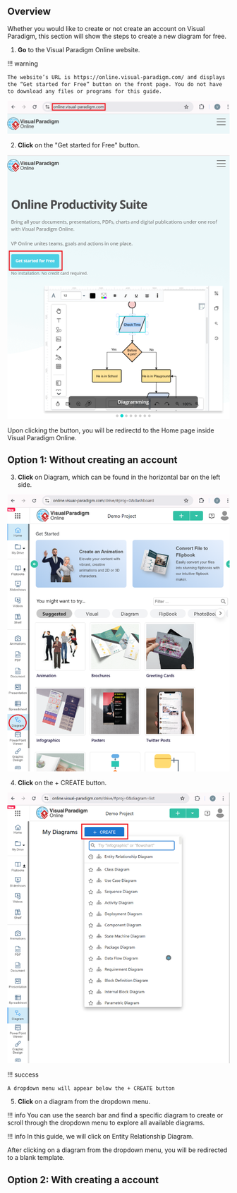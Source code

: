 ## Overview

Whether you would like to create or not create an account on Visual Paradigm, this section will show the steps to create a new diagram for free.

1. **Go** to the Visual Paradigm Online website.

!!! warning

    The website’s URL is https://online.visual-paradigm.com/ and displays the “Get started for Free” button on the front page. You do not have to download any files or programs for this guide.

![Visual Paradigm Online URL](./images/homepage-url.png)

2. **Click** on the "Get started for Free" button.

![Get started for Free button](./images/get-started-for-free-button.png)

Upon clicking the button, you will be redirectd to the Home page inside Visual Paradigm Online.

## Option 1: Without creating an account

3. **Click** on Diagram, which can be found in the horizontal bar on the left side.

![Diagram icon left side](./images/diagram-icon-left-side.png)

4. **Click** on the + CREATE button.

![Diagram icon left side](./images/plus-create-button.png)

!!! success 

    A dropdown menu will appear below the + CREATE button

5. **Click** on a diagram from the dropdown menu.

!!! info
    You can use the search bar and find a specific diagram to create or scroll through the dropdown menu to explore all available diagrams.

!!! info
    In this guide, we will click on Entity Relationship Diagram.

After clicking on a diagram from the dropdown menu, you will be redirected to a blank template.

<!-- add blank template untitled without the red circle ![Blank template Untitled](./images/blank-template-untitled.png) -->

## Option 2: With creating a account